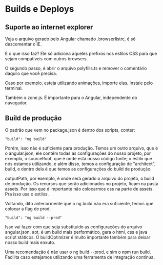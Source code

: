 # Builds e Deploys

## Suporte ao internet explorer

Veja o arquivo gerado pelo Angular chamado .browserlistrc, é só descomentar o IE.

E o que isso faz? Ele só adiciona aqueles prefixos nos estilos CSS para que sejam compatíveis com outros browsers.

O segundo passo, é abrir o arquivo polyfills.ts e remover o comentário daquilo que você precisa.

Caso por exemplo, esteja utilizando animações, importe elas. Instale pelo terminal.

Também o zone.js. É importante para o Angular, independente do navegador.

## Build de produção

O padrão que vem no package.json é dentro dos scripts, conter:

```
"build": "ng build"
```

Porém, isso não é suficiente para produção. Temos um outro arquivo, que é o angular.json, ele contém todas as configurações do nosso projeto, por exemplo, o sourceRoot, que é onde está nosso código fonte; o estilo que nós estamos utilizando, e além disso, temos a configuração de "architect", build, e dentro dela é que temos as configurações do build de produção.

outputPath, por exemplo, é onde será gerado o arquivo do projeto, o build de produção. Os recursos que serão adicionados no projeto, ficam na pasta assets. Por isso que é importante não colocarmos css na parte de assets. Pra isso usa o estilos.

Voltando, dito anteriormente que o ng build não era suficiente, temos que colocar a flag de prod.

```
"build": "ng build --prod"
```

Isso vai fazer com que seja substituido as configurações do arquivo angular.json.
aot, é um build mais performático, gera o html, css e java script státicos.
O buildOptimizer é muito importante também para deixar nosso build mais enxuto.

Uma recomendação é não usar o ng build --prod, e sim o npm run build. Facilita caso estejamos utilizando uma ferramenta de integração contínua.


